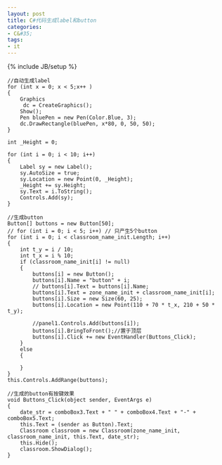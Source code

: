 ```yaml
---
layout: post
title: C#代码生成label和button
categories:
- C&#35;
tags:
- it
---
```

{% include JB/setup %}

    //自动生成label
    for (int x = 0; x < 5;x++ )
    {
        Graphics
         dc = CreateGraphics();
        Show();
        Pen bluePen = new Pen(Color.Blue, 3);
        dc.DrawRectangle(bluePen, x*80, 0, 50, 50);
    }

    int _Height = 0;

    for (int i = 0; i < 10; i++)
    {
        Label sy = new Label();
        sy.AutoSize = true;
        sy.Location = new Point(0, _Height);
        _Height += sy.Height;
        sy.Text = i.ToString();
        Controls.Add(sy);
    } 

    //生成button
    Button[] buttons = new Button[50];
    // for (int i = 0; i < 5; i++) // 只产生5个button
    for (int i = 0; i < classroom_name_init.Length; i++)
    {
        int t_y = i / 10;
        int t_x = i % 10;
        if (classroom_name_init[i] != null)
        {
            buttons[i] = new Button();
            buttons[i].Name = "button" + i;
            // buttons[i].Text = buttons[i].Name;
            buttons[i].Text = zone_name_init + classroom_name_init[i];
            buttons[i].Size = new Size(60, 25);
            buttons[i].Location = new Point(110 + 70 * t_x, 210 + 50 * t_y);

            //panel1.Controls.Add(buttons[i]);
            buttons[i].BringToFront();//置于顶层
            buttons[i].Click += new EventHandler(Buttons_Click);                        
        }
        else
        {

        }
    }
    this.Controls.AddRange(buttons);

    //生成的button有按键效果
    void Buttons_Click(object sender, EventArgs e)
    {
        date_str = comboBox3.Text + " " + comboBox4.Text + "-" + comboBox5.Text;
        this.Text = (sender as Button).Text;
        Classroom classroom = new Classroom(zone_name_init, classroom_name_init, this.Text, date_str);
        this.Hide();
        classroom.ShowDialog();
    }
